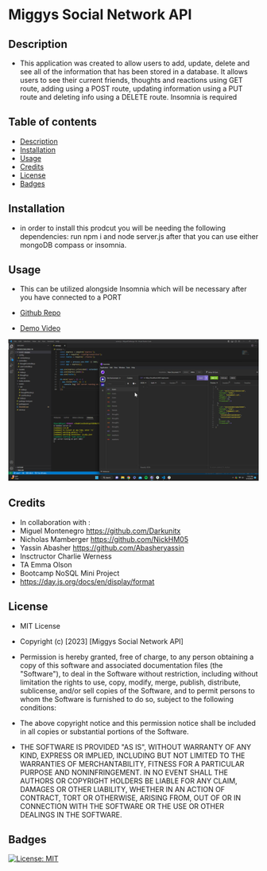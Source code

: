 # Miggys Social Network API

## Description 
- This application was created to allow users to add, update, delete and see all of the information that has been stored in a database. It allows users to see their current friends, thoughts and reactions using  GET route, adding using a POST route, updating information using a PUT route and deleting info using a DELETE route. Insomnia is required

## Table of contents
- [Description](#description)
- [Installation](#installation)
- [Usage](#usage)
- [Credits](#credits)
- [License](#license)
- [Badges](#badges)

## Installation 
- in order to install this prodcut you will be needing the following dependencies: run npm i and node server.js after that you can use either mongoDB compass or insomnia.

## Usage
- This can be utilized alongside Insomnia which will be necessary after you have connected to a PORT

- <a href="https://github.com/Darkunitx/Miggys-Social-Network">Github Repo</a>
- <a href="https://drive.google.com/file/d/1gqW51D-YRkopM-U-TkhgTRxE9TMRUuyt/view">Demo Video</a>

![Social Network Screenshot](./assets/images/MeMzApPXmj.png)

## Credits 

- In collaboration with : 
- Miguel Montenegro  https://github.com/Darkunitx
- Nicholas Mamberger https://github.com/NickHM05
- Yassin Abasher https://github.com/Abasheryassin
- Insctructor Charlie Werness
- TA Emma Olson
- Bootcamp NoSQL Mini Project
- https://day.js.org/docs/en/display/format

## License

- MIT License

- Copyright (c) [2023] [Miggys Social Network API]

- Permission is hereby granted, free of charge, to any person obtaining a copy of this software and associated documentation files (the "Software"), to deal in the Software without restriction, including without limitation the rights to use, copy, modify, merge, publish, distribute, sublicense, and/or sell copies of the Software, and to permit persons to whom the Software is furnished to do so, subject to the following conditions:

- The above copyright notice and this permission notice shall be included in all copies or substantial portions of the Software.

- THE SOFTWARE IS PROVIDED "AS IS", WITHOUT WARRANTY OF ANY KIND, EXPRESS OR IMPLIED, INCLUDING BUT NOT LIMITED TO THE WARRANTIES OF MERCHANTABILITY, FITNESS FOR A PARTICULAR PURPOSE AND NONINFRINGEMENT. IN NO EVENT SHALL THE AUTHORS OR COPYRIGHT HOLDERS BE LIABLE FOR ANY CLAIM, DAMAGES OR OTHER LIABILITY, WHETHER IN AN ACTION OF CONTRACT, TORT OR OTHERWISE, ARISING FROM, OUT OF OR IN CONNECTION WITH THE SOFTWARE OR THE USE OR OTHER DEALINGS IN THE SOFTWARE.

## Badges

[![License: MIT](https://img.shields.io/badge/License-MIT-yellow.svg)](https://opensource.org/licenses/MIT)